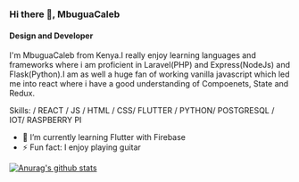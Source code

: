 ### Hi there 👋, MbuguaCaleb
#### Design and Developer
I'm MbuguaCaleb from Kenya.I really enjoy learning languages and frameworks where i am proficient in Laravel(PHP) and Express(NodeJs) and Flask(Python).I am as well a huge fan of working vanilla javascript which led me into react where i have a good understanding of Compoenets, State and Redux.

Skills: / REACT / JS / HTML / CSS/ FLUTTER / PYTHON/ POSTGRESQL / IOT/ RASPBERRY PI

- 🌱 I’m currently learning Flutter with Firebase 
- ⚡ Fun fact: I enjoy playing guitar 


[![Anurag's github stats](https://github-readme-stats.vercel.app/api?username=mbuguacaleb)](https://github.com/anuraghazra/github-readme-stats)
